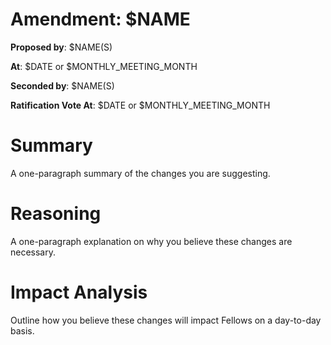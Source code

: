# Amendment: $NAME

**Proposed by**: $NAME(S)

**At**: $DATE or $MONTHLY_MEETING_MONTH

**Seconded by**: $NAME(S)

**Ratification Vote At**: $DATE or $MONTHLY_MEETING_MONTH

# Summary

A one-paragraph summary of the changes you are suggesting.

# Reasoning

A one-paragraph explanation on why you believe these changes are necessary.

# Impact Analysis

Outline how you believe these changes will impact Fellows on a day-to-day basis.
